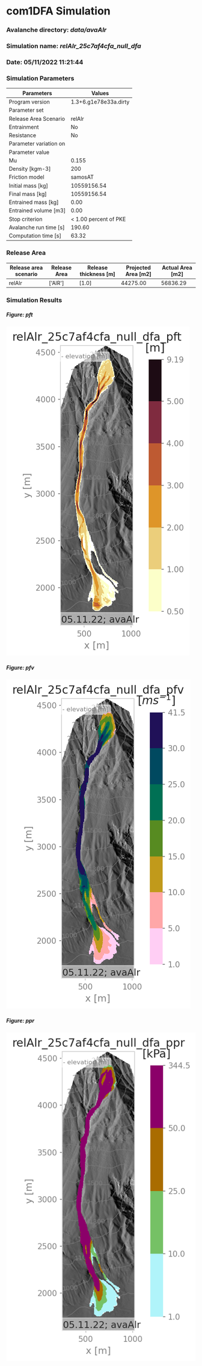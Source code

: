 # com1DFA Simulation 
 
### Avalanche directory: *data/avaAlr* 
 
### Simulation name: *relAlr_25c7af4cfa_null_dfa* 
 
### Date: 05/11/2022 11:21:44 
 
### Simulation Parameters 
 
| Parameters | Values | 
| ---------- | ------ | 
| Program version | 1.3+6.g1e78e33a.dirty | 
| Parameter set |  | 
| Release Area Scenario | relAlr | 
| Entrainment | No | 
| Resistance | No | 
| Parameter variation on |  | 
| Parameter value |  | 
| Mu | 0.155 | 
| Density [kgm-3] | 200 | 
| Friction model | samosAT | 
| Initial mass [kg] | 10559156.54 | 
| Final mass [kg] | 10559156.54 | 
| Entrained mass [kg] | 0.00 | 
| Entrained volume [m3] | 0.00 | 
| Stop criterion | < 1.00 percent of PKE | 
| Avalanche run time [s] | 190.60 | 
| Computation time [s] | 63.32 | 
 
### Release Area 
 
| Release area scenario | Release Area | Release thickness [m] | Projected Area [m2] | Actual Area [m2] | 
| ----------| ----------| ----------| ----------| ----------| 
| relAlr | ['AlR'] | [1.0] | 44275.00 | 56836.29 | 
 
### Simulation Results 
 
##### Figure:   pft 
 
![pft](relAlr_25c7af4cfa_null_dfa_pft.png) 
 
 
##### Figure:   pfv 
 
![pfv](relAlr_25c7af4cfa_null_dfa_pfv.png) 
 
 
##### Figure:   ppr 
 
![ppr](relAlr_25c7af4cfa_null_dfa_ppr.png) 
 
 
